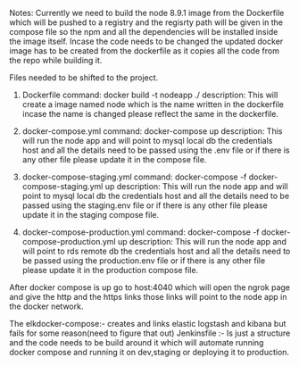 Notes:
Currently we need to build the node 8.9.1 image from the Dockerfile which will be pushed to a registry and the regisrty path will be given in the compose file so the npm and all the dependencies will be installed inside the image itself. Incase the code needs to be changed the updated docker image has to be created from the dockerfile as it copies all the code from the repo while building it.

Files needed to be shifted to the project.

1. Dockerfile
   command: docker build -t nodeapp ./ 
   description: This will create a image named node which is the name written in the dockerfile incase the name is changed                     please reflect the same in the dockerfile.
   
2. docker-compose.yml 
   command: docker-compose up 
   description: This will run the node app and will point to mysql local db the credentials host and all the details need to                   be passed using the .env file or if there is any other file please update it in the compose                                     file.
   
3. docker-compose-staging.yml
   command: docker-compose -f docker-compose-staging.yml up
   description: This will run the node app and will point to mysql local db the credentials host and all the details need to                   be passed using the staging.env file or if there is any other file please update it in the staging compose                     file.
   
4. docker-compose-production.yml
   command: docker-compose -f docker-compose-production.yml up
   description: This will run the node app and will point to rds remote db the credentials host and all the details need to                     be passed using the production.env file or if there is any other file please update it in the production                       compose file. 

After docker compose is up go to host:4040 which will open the ngrok page and give the http and the https links those links will point to the node app in the docker network.

The elkdocker-compose:- creates and links elastic logstash and kibana but fails for some reason(need to figure that out)  Jenkinsfile :- Is just a structure and the code needs to be build around it which will automate running docker compose and running it on dev,staging or deploying it to production.  
